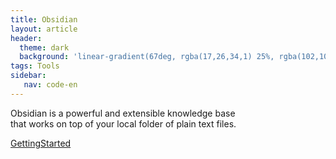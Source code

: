 ```yaml
---
title: Obsidian
layout: article
header:
  theme: dark
  background: 'linear-gradient(67deg, rgba(17,26,34,1) 25%, rgba(102,102,102,1) 43%, rgba(255,255,255,1) 80%)'
tags: Tools
sidebar: 
   nav: code-en   
--- 
```

Obsidian is a powerful and extensible knowledge base  
that works on top of your local folder of plain text files.

[GettingStarted](https://help.obsidian.md/Getting+started/Download+and+install+Obsidian)
